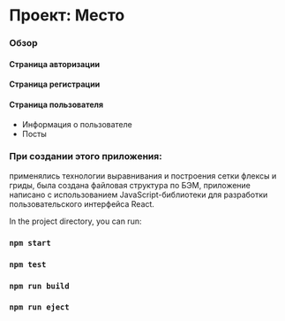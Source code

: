 # Проект: Место

### Обзор

#### Страница авторизации
#### Страница регистрации
#### Страница пользователя
* Информация о пользователе
* Посты

<!-- [Ссылка на проект](https://annaapk.github.io/mesto-react-auth/) -->

### При создании этого приложения:
применялись технологии выравнивания и построения сетки флексы и гриды, была создана файловая структура по БЭМ,
приложение написано с использованием JavaScript-библиотеки для разработки пользовательского интерфейса React.

In the project directory, you can run:

### `npm start`

### `npm test`

### `npm run build`

### `npm run eject`

